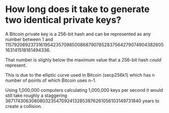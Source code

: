 # How long does it take to generate two identical private keys?

A Bitcoin private key is a 256-bit hash and can be represented as any number between 1 and 115792089237316195423570985008687907852837564279074904382605163141518161494336.

That number is slighly below the maximum value that a 256-bit hash _could_ represent.

This is due to the elliptic curve used in Bitcoin (secp256k1) which has n number of points of which Bitcoin uses n-1.

Using 1,000,000 computers calculating 1,000,000 keys per second it would still take roughly a staggering 3671743063080803235470924132853876261056103149731840 years to create a collision.